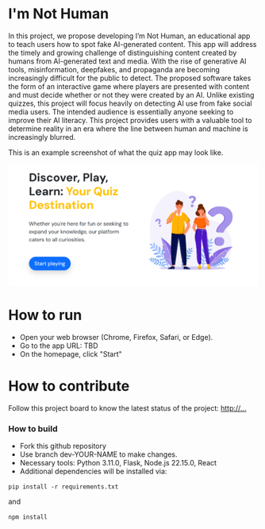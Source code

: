 # I'm Not Human
In this project, we propose developing I’m Not Human, an educational app to teach users how to spot fake AI-generated content. This app will address the timely and growing challenge of distinguishing content created by humans from AI-generated text and media. With the rise of generative AI tools, misinformation, deepfakes, and propaganda are becoming increasingly difficult for the public to detect. The proposed software takes the form of an interactive game where players are presented with content and must decide whether or not they were created by an AI. Unlike existing quizzes, this project will focus heavily on detecting AI use from fake social media users. The intended audience is essentially anyone seeking to improve their AI literacy. This project provides users with a valuable tool to determine reality in an era where the line between human and machine is increasingly blurred.

This is an example screenshot of what the quiz app may look like.

![This is a screenshot.](Homescreen.png)
# How to run
- Open your web browser (Chrome, Firefox, Safari, or Edge). 
- Go to the app URL: TBD
- On the homepage, click "Start"

# How to contribute
Follow this project board to know the latest status of the project: [http://...]([http://...])  

### How to build
- Fork this github repository
- Use branch dev-YOUR-NAME to make changes.  
- Necessary tools: Python 3.11.0, Flask, Node.js 22.15.0, React
- Additional dependencies will be installed via:
```
pip install -r requirements.txt
```
and 
```
npm install
```
